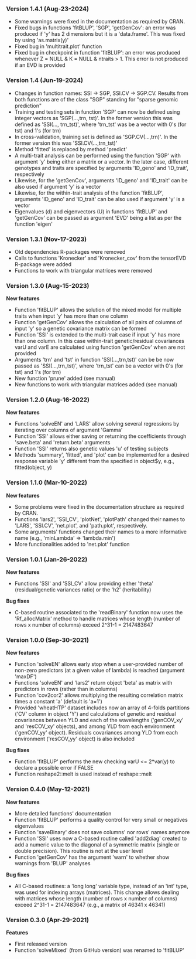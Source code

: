 ### Version 1.4.1 (Aug-23-2024)

  - Some warnings were fixed in the documentation as required by CRAN.
  - Fixed bugs in functions 'fitBLUP', 'SGP', 'getGenCov': an error was produced if 'y' has 2 dimensions but it is a 'data.frame'. This was fixed by using 'as.matrix(y)'
  - Fixed bug in 'multitrait.plot' function
  - Fixed bug in checkpoint in function 'fitBLUP': an error was produced whenever Z = NULL & K = NULL & ntraits > 1. This error is not produced if an EVD is provided

### Version 1.4 (Jun-19-2024)

  - Changes in function names: SSI -> SGP,  SSI.CV -> SGP.CV. Results from both functions are of the class "SGP" standing for "sparse genomic prediction"
  - Training and testing sets in function 'SGP' can now be defined using integer vectors as 'SGP(...,trn, tst)'. In the former version this was defined as 'SSI(..., trn_tst)', where 'trn_tst' was be a vector with 0's (for tst) and 1's (for trn)
  - In cross-validation, training set is defined as 'SGP.CV(...,trn)'. In the former version this was 'SSI.CV(...,trn_tst)'
  - Method 'fitted' is replaced by method 'predict'
  - A multi-trait analysis can be performed using the function 'SGP' with argument 'y' being either a matrix or a vector. In the later case, different genotypes and traits are specified by arguments 'ID_geno' and 'ID_trait', respectively
  - Likewise, for the 'getGenCov', arguments 'ID_geno' and 'ID_trait' can be also used if argument 'y' is a vector
  - Likewise, for the within-trait analysis of the function 'fitBLUP', arguments 'ID_geno' and 'ID_trait' can be also used if argument 'y' is a vector
  - Eigenvalues (d) and eigenvectors (U) in functions 'fitBLUP' and 'getGenCov' can be passed as argument 'EVD' being a list as per the function 'eigen'

### Version 1.3.1 (Nov-17-2023)

  - Old dependencies R-packages were removed
  - Calls to functions 'Kronecker' and 'Kronecker_cov' from the tensorEVD R-package were added
  - Functions to work with triangular matrices were removed


### Version 1.3.0 (Aug-15-2023)

**New features**

  - Function 'fitBLUP' allows the solution of the mixed model for multiple traits when input 'y' has more than one column
  - Function 'getGenCov' allows the calculation of all pairs of columns of input 'y' so a genetic covariance matrix can be formed
  - Function 'SSI' is extended to the multi-trait case if input 'y' has more than one column. In this case within-trait genetic/residual covariances varU and varE are calculated using function 'getGenCov' when are not provided
  - Arguments 'trn' and 'tst' in function 'SSI(...,trn,tst)' can be be now passed as 'SSI(...,trn_tst)', where 'trn_tst' can be a vector with 0's (for tst) and 1's (for trn)
  - New function 'prune' added (see manual)
  - New functions to work with triangular matrices added (see manual)

### Version 1.2.0 (Aug-16-2022)

**New features**

  - Functions 'solveEN' and 'LARS' allow solving several regressions by iterating over columns of argument 'Gamma'
  - Function 'SSI' allows either saving or returning the coefficients through 'save.beta' and 'return.beta' arguments
  - Function 'SSI' returns also genetic values 'u' of testing subjects
  - Methods 'summary', 'fitted', and 'plot' can be implemented for a desired response variable 'y' different from the specified in object$y, e.g., fitted(object, y)


### Version 1.1.0 (Mar-10-2022)

**New features**

  - Some problems were fixed in the documentation structure as required by CRAN.
  - Functions 'lars2', 'SSI_CV', 'plotNet', 'plotPath' changed their names to 'LARS', 'SSI.CV', 'net.plot', and 'path.plot', respectively.
  - Some arguments' functions changed their names to a more informative name (e.g., 'minLambda' => 'lambda.min')
  - More functionalities added to 'net.plot' function


### Version 1.0.1 (Jan-26-2022)

**New features**

  - Functions 'SSI' and 'SSI_CV' allow providing either 'theta' (residual/genetic variances ratio) or the 'h2' (heritability)

**Bug fixes**

  - C-based routine associated to the 'readBinary' function now uses the 'Rf_allocMatrix' method to handle matrices whose length (number of rows x number of columns) exceed 2^31-1 = 2147483647


### Version 1.0.0 (Sep-30-2021)

**New features**

  - Function 'solveEN' allows early stop when a user-provided number of non-zero predictors (at a given value of lambda) is reached (argument 'maxDF')
  - Functions 'solveEN' and 'lars2' return object 'beta' as matrix with predictors in rows (rather than in columns)
  - Function 'cov2cor2' allows multiplying the resulting correlation matrix times a constant 'a' (default is 'a=1')
  - Provided 'wheatHTP' dataset includes now an array of 4-folds partitions ('CV' column in object 'Y') and calculations of genetic and residual covariances between YLD and each of the wavelengths ('genCOV_xy' and 'resCOV_xy' objects), and among YLD from each environment ('genCOV_yy' object). Residuals covariances among YLD from each environment ('resCOV_yy' object) is also included

**Bug fixes**

  - Function 'fitBLUP' performs the new checking varU <= 2*var(y) to declare a possible error if FALSE
  - Function reshape2::melt is used instead of reshape::melt


### Version 0.4.0 (May-12-2021)

**New features**

  - More detailed functions' documentation
  - Function 'fitBLUP' performs a quality control for very small or negatives eigenvalues
  - Function 'saveBinary' does not save columns' nor rows' names anymore
  - Function 'SSI' uses now a C-based routine called 'add2diag' created to add a numeric value to the diagonal of a symmetric matrix (single or double precision). This routine is not at the user level
  - Function 'getGenCov' has the argument 'warn' to whether show warnings from 'BLUP' analyses

**Bug fixes**

  - All C-based routines: a 'long long' variable type, instead of an 'int' type, was used for indexing arrays (matrices). This change allows dealing with matrices whose length (number of rows x number of columns) exceed 2^31-1 = 2147483647 (e.g., a matrix of 46341 x 46341)  


### Version 0.3.0 (Apr-29-2021)

**Features**

- First released version
- Function 'solveMixed' (from GitHub version) was renamed to 'fitBLUP'
